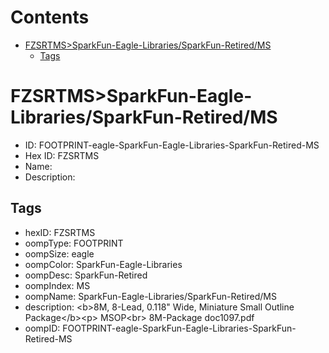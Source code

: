 



Contents
========

* [FZSRTMS>SparkFun-Eagle-Libraries/SparkFun-Retired/MS](#fzsrtmssparkfun-eagle-librariessparkfun-retiredms)
	* [Tags](#tags)

# FZSRTMS>SparkFun-Eagle-Libraries/SparkFun-Retired/MS

- ID: FOOTPRINT-eagle-SparkFun-Eagle-Libraries-SparkFun-Retired-MS
- Hex ID: FZSRTMS
- Name: 
- Description: 

## Tags

- hexID: FZSRTMS
- oompType: FOOTPRINT
- oompSize: eagle
- oompColor: SparkFun-Eagle-Libraries
- oompDesc: SparkFun-Retired
- oompIndex: MS
- oompName: SparkFun-Eagle-Libraries/SparkFun-Retired/MS
- description: &lt;b&gt;8M, 8-Lead, 0.118&quot; Wide, Miniature Small Outline Package&lt;/b&gt;&lt;p&gt;
MSOP&lt;br&gt;
8M-Package doc1097.pdf
- oompID: FOOTPRINT-eagle-SparkFun-Eagle-Libraries-SparkFun-Retired-MS
